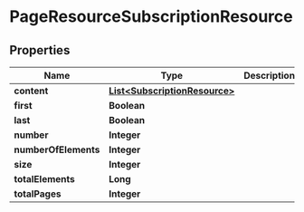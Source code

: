 
# PageResourceSubscriptionResource

## Properties
Name | Type | Description | Notes
------------ | ------------- | ------------- | -------------
**content** | [**List&lt;SubscriptionResource&gt;**](SubscriptionResource.md) |  |  [optional]
**first** | **Boolean** |  |  [optional]
**last** | **Boolean** |  |  [optional]
**number** | **Integer** |  |  [optional]
**numberOfElements** | **Integer** |  |  [optional]
**size** | **Integer** |  |  [optional]
**totalElements** | **Long** |  |  [optional]
**totalPages** | **Integer** |  |  [optional]



